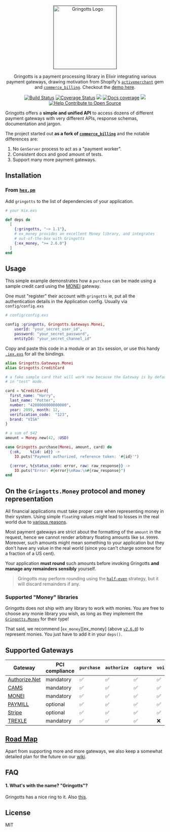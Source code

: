 <p align="center">
  <a href="" target='_blank'>
    <img alt="Gringotts Logo" title="Gringotts Logo" src="https://res.cloudinary.com/ashish173/image/upload/v1513770454/gringotts_logo.png" width="200">
  </a>
</p>

<p align="center">
  Gringotts is a payment processing library in Elixir integrating various payment gateways, drawing motivation from Shopify's <a href="https://github.com/activemerchant/active_merchant"><code>activemerchant</code></a> gem and <a href="https://github.com/joshnuss/commerce_billing"><code>commerce_billing</code></a>. Checkout the <a href="https://gringottspay.herokuapp.com/" target="_">demo here</a>.
</p>
<p align="center">
 <a href="https://travis-ci.org/aviabird/gringotts"><img src="https://travis-ci.org/aviabird/gringotts.svg?branch=master"  alt='Build Status' /></a>  <a href='https://coveralls.io/github/aviabird/gringotts?branch=master'><img src='https://coveralls.io/repos/github/aviabird/gringotts/badge.svg?branch=master' alt='Coverage Status' /></a> <a href=""><img src="https://img.shields.io/hexpm/v/gringotts.svg"/></a> <a href="https://inch-ci.org/github/aviabird/gringotts"><img src="http://inch-ci.org/github/aviabird/gringotts.svg?branch=master" alt="Docs coverage"></img></a> <a href="https://gitter.im/aviabird/gringotts"><img src="https://badges.gitter.im/aviabird/gringotts.svg"/></a>
 <a href="https://www.codetriage.com/aviabird/gringotts"><img src="https://www.codetriage.com/aviabird/gringotts/badges/users.svg" alt='Help Contribute to Open Source' /></a>
</p>

Gringotts offers a **simple and unified API** to access dozens of different payment
gateways with very different APIs, response schemas, documentation and jargon.

The project started out **as a fork of [`commerce_billing`][commerce-billing]** and
the notable differences are:
1. No `GenServer` process to act as a "payment worker".
2. Consistent docs and good amount of tests.
3. Support many more payment gateways.

[commerce-billing]: https://github.com/joshnuss/commerce_billing

## Installation

### From [`hex.pm`][hexpm]

Add `gringotts` to the list of dependencies of your application.
```elixir
# your mix.exs

def deps do
  [
    {:gringotts, "~> 1.1"},
    # ex_money provides an excellent Money library, and integrates
    # out-of-the-box with Gringotts
    {:ex_money, ">= 2.6.0"}
  ]
end
```

## Usage

This simple example demonstrates how a `purchase` can be made using a sample
credit card using the [MONEI][monei] gateway.

One must "register" their account with `gringotts` ie, put all the
authentication details in the Application config. Usually via
`config/config.exs`

```elixir
# config/config.exs

config :gringotts, Gringotts.Gateways.Monei,
    userId: "your_secret_user_id",
    password: "your_secret_password",
    entityId: "your_secret_channel_id"
```

Copy and paste this code in a module or an `IEx` session, or use this handy
[`.iex.exs`][monei-bindings] for all the bindings.

```elixir
alias Gringotts.Gateways.Monei
alias Gringotts.CreditCard

# a fake sample card that will work now because the Gateway is by default
# in "test" mode.

card = %CreditCard{
  first_name: "Harry",
  last_name: "Potter",
  number: "4200000000000000",
  year: 2099, month: 12,
  verification_code:  "123",
  brand: "VISA"
}

# a sum of $42
amount = Money.new(42, :USD)

case Gringotts.purchase(Monei, amount, card) do
  {:ok,    %{id: id}} ->
    IO.puts("Payment authorized, reference token: '#{id}'")

  {:error, %{status_code: error, raw: raw_response}} ->
    IO.puts("Error: #{error}\nRaw:\n#{raw_response}")
end
```

[hexpm]: https://hex.pm/packages/gringotts
[monei]: http://www.monei.net
[monei-bindings]: https://gist.github.com/oyeb/a2e2ac5986cc90a12a6136f6bf1357e5

## On the `Gringotts.Money` protocol and money representation

All financial applications must take proper care when representing money in
their system. Using simple `float`ing values might lead to losses in the real
world due to [various reasons][floating-issues].

Most payment gateways are strict about the formatting of the `amount` in the
request, hence we cannot render arbitrary floating amounts like
`$4.99999`. Moreover, such amounts might mean something to your application but
they don't have any value in the real world (since you can't charge someone for
a fraction of a US cent).

Your application **must round** such amounts before invoking Gringotts **and manage
any remainders sensibly** yourself.

> Gringotts may perform rounding using the [`half-even`][wiki-half-even]
strategy, but it will discard remainders if any.

### Supported "Money" libraries

Gringotts does not ship with any library to work with monies. You are free to
choose any monie library you wish, as long as they implement the
[`Gringotts.Money`][protocol] for their type!

That said, we recommend [`ex_money`][ex_money] (above [`v2.6.0`][2_6_0]) to
represent monies. You just have to add it in your `deps()`.

[protocol]: https://github.com/aviabird/gringotts/blob/dev/lib/gringotts/money.ex
[floating-issues]: https://elixirforum.com/t/comparison-of-decimals-not-logical/770/21
[wiki-half-even]: https://en.wikipedia.org/wiki/Rounding#Round_half_to_even
[ex-money]: https://github.com/kipcole9/money
[2_6_0]: https://github.com/kipcole9/money/releases/tag/v2.6.0

## Supported Gateways

| Gateway               | PCI compliance | `purchase` | `authorize` | `capture` | `void`   | `refund` | (card) `store` | (card) `unstore` |
|-----------------------|----------------|------------|-------------|-----------|----------|----------|----------------|------------------|
| [Authorize.Net][anet] | mandatory      | &#9989;    | &#9989;     | &#9989;   | &#9989;  | &#9989;  | &#9989;        | &#9989;          |
| [CAMS][cams]          | mandatory      | &#9989;    | &#9989;     | &#9989;   | &#9989;  | &#9989;  | &#10060;       | &#10060;         |
| [MONEI][monei]        | mandatory      | &#9989;    | &#9989;     | &#9989;   | &#9989;  | &#9989;  | &#9989;        | &#10060;         |
| [PAYMILL][paymill]    | optional       | &#9989;    | &#9989;     | &#9989;   | &#9989;  | &#9989;  | &#10060;       | &#10060;         |
| [Stripe][stripe]      | optional       | &#9989;    | &#9989;     | &#9989;   | &#9989;  | &#9989;  | &#9989;        | &#9989;          |
| [TREXLE][trexle]      | mandatory      | &#9989;    | &#9989;     | &#9989;   | &#10060; | &#9989;  | &#9989;        | &#10060;         |

[anet]: http://www.authorize.net/
[cams]: https://www.centralams.com/
[monei]: http://www.monei.net/
[paymill]: https://www.paymill.com
[stripe]: https://www.stripe.com/
[trexle]: https://www.trexle.com/
[wirecard]: http://www.wirecard.com
[demo]: https://gringottspay.herokuapp.com/

## [Road Map][roadmap]

Apart from supporting more and more gateways, we also keep a somewhat detailed
plan for the future on our [wiki][roadmap].

## FAQ

#### 1. What's with the name? "Gringotts"?

Gringotts has a nice ring to it. Also [this][reason].

[reason]: http://harrypotter.wikia.com/wiki/Gringotts

## License

MIT

[roadmap]: https://github.com/aviabird/gringotts/wiki/Roadmap
